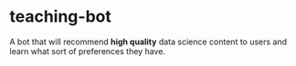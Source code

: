 # teaching-bot
A bot that will recommend **high quality** data science content to users and learn what sort of preferences they have.
